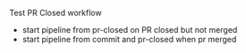 Test PR Closed workflow
- start pipeline from pr-closed on PR closed but not merged
- start pipeline from commit and pr-closed when pr merged
